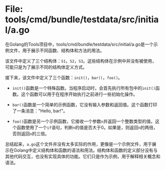 # File: tools/cmd/bundle/testdata/src/initial/a.go

在Golang的Tools项目中，tools/cmd/bundle/testdata/src/initial/a.go是一个示例文件，用于展示不同函数、结构体和方法的用法。

该文件中定义了三个结构体：`S1`，`S2`，`S3`。这些结构体在示例中并没有被使用，可能只是为了展示不同的结构体定义方式。

接下来，该文件中定义了三个函数：`init()`，`bar()`，`foo()`。

- `init()`函数是一个特殊函数。当程序启动时，会首先执行所有包中的`init()`函数。这个函数可以用于在程序开始执行之前进行一些初始化操作。

- `bar()`函数是一个简单的示例函数，它没有输入参数和返回值。这个函数打印了一条消息："Hello, bar!"。

- `foo()`函数是另一个示例函数，它接收一个参数`n`并返回一个整数类型的值。这个函数使用了一个`if`语句，判断`n`的值是否大于0。如果是，则返回`n`的两倍，否则返回`n`的三倍。

总结起来，`a.go`这个文件并没有太多实际的作用，更像是一个示例文件，用于展示在Golang中定义结构体和函数的语法和用法。结构体和函数的定义部分没有与其他代码交互，也没有实现具体的功能。它们只是作为示例，用于解释相关概念和语法。

